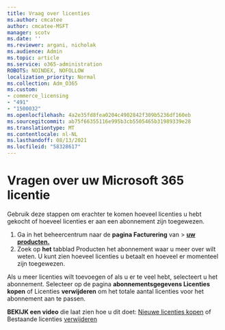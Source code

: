 ```yaml
---
title: Vraag over licenties
ms.author: cmcatee
author: cmcatee-MSFT
manager: scotv
ms.date: ''
ms.reviewer: argani, nicholak
ms.audience: Admin
ms.topic: article
ms.service: o365-administration
ROBOTS: NOINDEX, NOFOLLOW
localization_priority: Normal
ms.collection: Adm_O365
ms.custom:
- commerce_licensing
- "491"
- "1500032"
ms.openlocfilehash: 4a2e35fd8fea0204c4902842f309b5236df160eb
ms.sourcegitcommit: ab75f66355116e995b3cb5505465b31989339e28
ms.translationtype: MT
ms.contentlocale: nl-NL
ms.lasthandoff: 08/13/2021
ms.locfileid: "58328617"
---
```

# <a name="questions-about-your-microsoft-365-license"></a>Vragen over uw Microsoft 365 licentie

Gebruik deze stappen om erachter te komen hoeveel licenties u hebt gekocht of hoeveel licenties er aan een abonnement zijn toegewezen.
  
1. Ga in het beheercentrum naar de **pagina Facturering** van \> **[uw producten.](https://go.microsoft.com/fwlink/p/?linkid=842054)**
2. Zoek op **het** tabblad Producten het abonnement waar u meer over wilt weten. U kunt zien hoeveel licenties u betaalt en hoeveel er momenteel zijn toegewezen.

Als u meer licenties wilt toevoegen of als u er te veel hebt, selecteert u het abonnement. Selecteer op de pagina **abonnementsgegevens Licenties kopen** of Licenties **verwijderen** om het totale aantal licenties voor het abonnement aan te passen.

**BEKIJK een video** die laat zien hoe u dit doet: [Nieuwe licenties kopen](https://go.microsoft.com/fwlink/p/?linkid=2154857) of Bestaande licenties [verwijderen](https://go.microsoft.com/fwlink/p/?linkid=2154938)